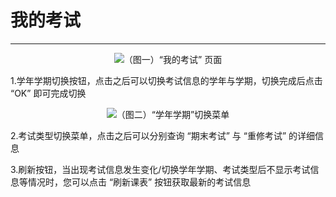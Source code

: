 # 我的考试

---

<center><img src="/images/Docs/Functions/JiaoWu/StdExam/1.png">（图一）“我的考试” 页面</img></center>

1.学年学期切换按钮，点击之后可以切换考试信息的学年与学期，切换完成后点击 “OK” 即可完成切换

<center><img src="/images/Docs/Functions/JiaoWu/StdExam/2.png">（图二）“学年学期”切换菜单</img></center>

2.考试类型切换菜单，点击之后可以分别查询 “期末考试” 与 “重修考试” 的详细信息

3.刷新按钮，当出现考试信息发生变化/切换学年学期、考试类型后不显示考试信息等情况时，您可以点击 “刷新课表” 按钮获取最新的考试信息